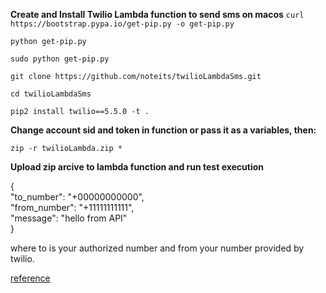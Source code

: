 **Create and Install Twilio Lambda function to send sms on macos**
`curl https://bootstrap.pypa.io/get-pip.py -o get-pip.py`
   
`python get-pip.py` 
   
`sudo python get-pip.py`

`git clone https://github.com/noteits/twilioLambdaSms.git`

`cd twilioLambdaSms`

`pip2 install twilio==5.5.0 -t .`

**Change account sid and token in function or pass it as a variables, then:**

   
`zip -r twilioLambda.zip *`

**Upload zip arcive to lambda function and run test execution** 

{   
  "to_number": "+00000000000",    
  "from_number": "+11111111111",    
  "message": "hello from API"    
}    

where to is your authorized number and from your number provided by twilio.


 [reference](https://www.twilio.com/blog/2017/06/build-serverless-api-amazon-web-services-api-gateway.html)
